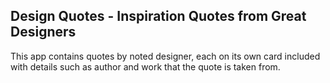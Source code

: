## Design Quotes - Inspiration Quotes from Great Designers
This app contains quotes by noted designer, each on its own card included with details such as author and work that the quote is taken from.



<!-- Requirements
You must make a single page application (only one index.html file) using create-react-app.
Your app should use at least 3 components in a way that keeps your code well organized.
There should be at least 2 client-side routes using React RouterLinks to an external site.. Be sure to include a nav bar or other UI element that allows users to navigate between routes.

Use a json-server to create a RESTful API for your backend and make both a GET and a POST request to the json server. Use a form to make your post request, specifically a controlled form/component. Additionally, you may choose to incorporate data from an external API but it is not required.

You should keep your json-server data simple: avoid nested data and associations. You'll learn how to work with more complex data in the next two phases. Focus on the frontend for this project.
Upon return of json from your POST request, a state update by a setState function is required!
 // in App:
 function addMovie(newMovie){
  setMovies([...movies, newMovie]) // Updating movies state.
 }

 //in Form
 const configObj = {
  method: 'POST',
  headers: {'Content-Type': 'application/json'},
  body: JSON.stringify({title: "Titanic"})
 }

 fetch('http://localhost:3000/movies', configObj)
  .then(res => res.json())
  .then(data => addMovie(data)) //THIS STATE UPDATE IS REQUIRED!!!
  // clear form

Remember: responsibility for re-rendering the page to display the updated list of movies should belong to the addMovie function; depending on a subsequent action to load the new data is not best practice.

Stretch Goals
Use more components and client-side routes.
Add some styling: you're encouraged to write your CSS from scratch, either by using styled componentsLinks to an external site. or writing CSS files and using id/className to style your elements. You can also incorporate a UI framework (like React BootstrapLinks to an external site., Semantic UILinks to an external site., or Material UILinks to an external site.) if you prefer.
Incorporate data from an external API. Check out this list of APIsLinks to an external site. if you need some inspiration!
Anything else you'd like! These are only the basic requirements — you're free to explore and add on as much stuff as you'd like.  -->
